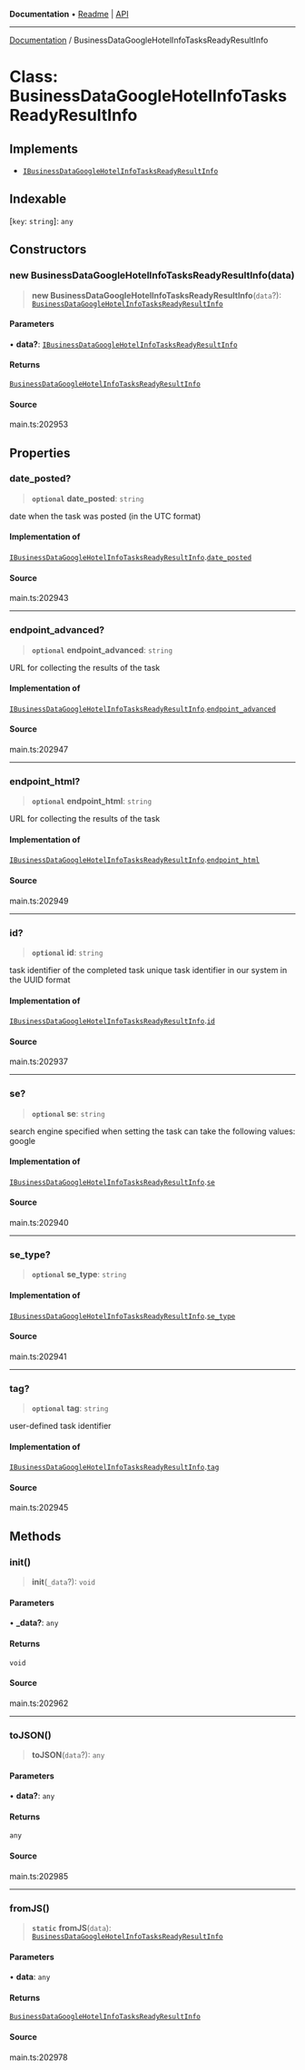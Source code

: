 **Documentation** • [Readme](../README.md) \| [API](../globals.md)

***

[Documentation](../README.md) / BusinessDataGoogleHotelInfoTasksReadyResultInfo

# Class: BusinessDataGoogleHotelInfoTasksReadyResultInfo

## Implements

- [`IBusinessDataGoogleHotelInfoTasksReadyResultInfo`](../interfaces/IBusinessDataGoogleHotelInfoTasksReadyResultInfo.md)

## Indexable

 \[`key`: `string`\]: `any`

## Constructors

### new BusinessDataGoogleHotelInfoTasksReadyResultInfo(data)

> **new BusinessDataGoogleHotelInfoTasksReadyResultInfo**(`data`?): [`BusinessDataGoogleHotelInfoTasksReadyResultInfo`](BusinessDataGoogleHotelInfoTasksReadyResultInfo.md)

#### Parameters

• **data?**: [`IBusinessDataGoogleHotelInfoTasksReadyResultInfo`](../interfaces/IBusinessDataGoogleHotelInfoTasksReadyResultInfo.md)

#### Returns

[`BusinessDataGoogleHotelInfoTasksReadyResultInfo`](BusinessDataGoogleHotelInfoTasksReadyResultInfo.md)

#### Source

main.ts:202953

## Properties

### date\_posted?

> **`optional`** **date\_posted**: `string`

date when the task was posted (in the UTC format)

#### Implementation of

[`IBusinessDataGoogleHotelInfoTasksReadyResultInfo`](../interfaces/IBusinessDataGoogleHotelInfoTasksReadyResultInfo.md).[`date_posted`](../interfaces/IBusinessDataGoogleHotelInfoTasksReadyResultInfo.md#date_posted)

#### Source

main.ts:202943

***

### endpoint\_advanced?

> **`optional`** **endpoint\_advanced**: `string`

URL for collecting the results of the task

#### Implementation of

[`IBusinessDataGoogleHotelInfoTasksReadyResultInfo`](../interfaces/IBusinessDataGoogleHotelInfoTasksReadyResultInfo.md).[`endpoint_advanced`](../interfaces/IBusinessDataGoogleHotelInfoTasksReadyResultInfo.md#endpoint_advanced)

#### Source

main.ts:202947

***

### endpoint\_html?

> **`optional`** **endpoint\_html**: `string`

URL for collecting the results of the task

#### Implementation of

[`IBusinessDataGoogleHotelInfoTasksReadyResultInfo`](../interfaces/IBusinessDataGoogleHotelInfoTasksReadyResultInfo.md).[`endpoint_html`](../interfaces/IBusinessDataGoogleHotelInfoTasksReadyResultInfo.md#endpoint_html)

#### Source

main.ts:202949

***

### id?

> **`optional`** **id**: `string`

task identifier of the completed task
unique task identifier in our system in the UUID format

#### Implementation of

[`IBusinessDataGoogleHotelInfoTasksReadyResultInfo`](../interfaces/IBusinessDataGoogleHotelInfoTasksReadyResultInfo.md).[`id`](../interfaces/IBusinessDataGoogleHotelInfoTasksReadyResultInfo.md#id)

#### Source

main.ts:202937

***

### se?

> **`optional`** **se**: `string`

search engine specified when setting the task
can take the following values: google

#### Implementation of

[`IBusinessDataGoogleHotelInfoTasksReadyResultInfo`](../interfaces/IBusinessDataGoogleHotelInfoTasksReadyResultInfo.md).[`se`](../interfaces/IBusinessDataGoogleHotelInfoTasksReadyResultInfo.md#se)

#### Source

main.ts:202940

***

### se\_type?

> **`optional`** **se\_type**: `string`

#### Implementation of

[`IBusinessDataGoogleHotelInfoTasksReadyResultInfo`](../interfaces/IBusinessDataGoogleHotelInfoTasksReadyResultInfo.md).[`se_type`](../interfaces/IBusinessDataGoogleHotelInfoTasksReadyResultInfo.md#se_type)

#### Source

main.ts:202941

***

### tag?

> **`optional`** **tag**: `string`

user-defined task identifier

#### Implementation of

[`IBusinessDataGoogleHotelInfoTasksReadyResultInfo`](../interfaces/IBusinessDataGoogleHotelInfoTasksReadyResultInfo.md).[`tag`](../interfaces/IBusinessDataGoogleHotelInfoTasksReadyResultInfo.md#tag)

#### Source

main.ts:202945

## Methods

### init()

> **init**(`_data`?): `void`

#### Parameters

• **\_data?**: `any`

#### Returns

`void`

#### Source

main.ts:202962

***

### toJSON()

> **toJSON**(`data`?): `any`

#### Parameters

• **data?**: `any`

#### Returns

`any`

#### Source

main.ts:202985

***

### fromJS()

> **`static`** **fromJS**(`data`): [`BusinessDataGoogleHotelInfoTasksReadyResultInfo`](BusinessDataGoogleHotelInfoTasksReadyResultInfo.md)

#### Parameters

• **data**: `any`

#### Returns

[`BusinessDataGoogleHotelInfoTasksReadyResultInfo`](BusinessDataGoogleHotelInfoTasksReadyResultInfo.md)

#### Source

main.ts:202978
